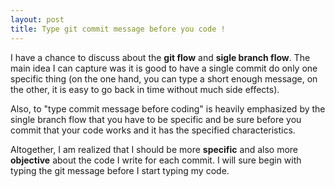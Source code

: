```yaml
---
layout: post
title: Type git commit message before you code !
---
```

I have a chance to discuss about the **git flow** and **sigle branch flow**. The main idea I can capture was it is good to have a single commit do only one specific thing (on the one hand, you can type a short enough message, on the other, it is easy to go back in time without much side effects).

Also, to "type commit message before coding" is heavily emphasized by the single branch flow that you have to be specific and be sure before you commit that your code works and it has the specified characteristics.

Altogether, I am realized that I should be more **specific** and also more **objective** about the code I write for each commit. I will sure begin with typing the git message before I start typing my code. 
